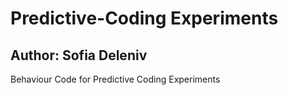 # Predictive-Coding Experiments
## Author: Sofia Deleniv 

Behaviour Code for Predictive Coding Experiments

